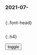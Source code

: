 ### 2021-07-　

```note
```

{:.font-head}

```tip
```

{:.h4}

<div id="dv1">
</div>
<button onclick="toggleb()">toggle</button>
<pre id="pr2" style="display: none">
<!-- 🍅<br>　<hr>🍑 -->

媒体跟设惠是扫把和房子的关系。

你要是扫把干净，房就脏；

反之扫把脏，房子就干净。

酥莲用自己的扫帚，帮每弟打扫，还以为能恶心着对方。

关起门来拿扫帚拍每弟的照片解恨，还以为能咒死对方。

穷的花钱，帮富人扫房。

结果只能使穷的更穷，富的更富。

自家扫帚举着当荧光棒，然后就让自己屋里就这么脏着，

脏着脏着，眼看就要活活脏死了。

就在关键时刻，先穷死了。

https://m.weibo.cn/status/KpDKkAirY
z非鱼丶丶-
　y视的新闻天天报美g，干脆叫美利坚新闻好了

d建|l导方法负面清单二十项之十二：种了别人的地，荒了自家的田
https://www.sohu.com/a/258396589_742144

你说你偷我都是为了我好，我有一具马麦皮不知当讲不当讲。

你说你抢他是为了分给我，但凡智力正常的都会有一种不祥的预感。

如果反一个，我说我抢他是为了你，你会不会宽宥我。

我说我抢你为了他…呵呵。

你什么都不缺，缺的是少了一个"心眼"种了别人的田，荒了自己的地
https://www.163.com/dy/article/GFS1M2D505521T3N.html

柏林赋
东井市皿安倍氏，深信豺声朝日报。
纽跃记者探南经，偏见多闻两重天。
柏林之围叫不醒，柏林秩序何井然！
柏林墙倒砖犹在，叹息之墙十二人。

圣斗士：十大感人瞬间，叹息之墙收获了最多眼泪
https://baijiahao.baidu.com/s?id=1601624690389501966&wfr=spider&for=pc

侵h战争时期，日本g内的报纸广播是如何报道的
https://xw.qq.com/cmsid/20200223A0OL6J00

日本
　走上军g主义道路后，日本当局在向外扩张侵略的同时，一直特别重视新闻传媒与舆lk制的作用与意义。

在1937年7月日本发动全面侵h战争以后，日本的新闻传媒与随军记者在侵h战争期间空前的“举g一致”—沦落为日本侵h战争暴行的吹鼓手。

日本军g主义当局
　始终高度重视与严格实施对新闻舆l的k制、编造与利用，为其侵略战争与殖m统治服务。

为了规定与约束日本新闻工作者的采访报道与言l行动，由zf当局一手操k的日本新闻工作者团体“新闻联盟”，仿照德国的“新闻记者法”，制定了日本的“记者规章”，要求日本记者须“明确gj使命”，才能有加入该团体的登记资格。

撕逼心得
为了抬杠而抬杠的无脑撕逼，不在讨论范围。
为了额外目的而随时调转立场，应该被所有的喷子所鄙视。
如果连好歹了解一下要骂的是个什么东西都懒得做功课，索性就放弃吧。
当证据跟你的观点相抵触时，选择性失明。
你赢不了了，放弃吧。
检视你掌握的论据，将并不能为你的观点充分背书，直接舍弃。
如果被用某些理由回怼自己哑口无言，与其自讨没趣不如就此打住。

柏林，也乱了
https://baijiahao.baidu.com/s?id=1706943317234282391&wfr=spider&for=pc

帝g的毁灭:外面炮火连天,安全屋内也乱遭一团,令人唏嘘
https://k.sina.cn/article_7032823002_m1a3305cda00100rwj8.html

我听到的时德g得大炮吗？

恐怕不是。

元首非常有信心可以控制局面，他很肯定。斯坦纳会使形势逆转，他多次讲，这次进攻将影响整个战争史。

元首身边的每个人都知道那是幻想，谁知道他自己是不是相信。

我一点也不相信。

<!-- 🍅<br>　<hr>🍑 -->
</pre>

<script src="https://cdn.jsdelivr.net/npm/jquery@3.5.1/dist/jquery.min.js"></script>

<link rel="stylesheet" href="https://cdn.jsdelivr.net/gh/fancyapps/fancybox@3.5.7/dist/jquery.fancybox.min.css" />
<script src="https://cdn.jsdelivr.net/gh/fancyapps/fancybox@3.5.7/dist/jquery.fancybox.min.js"></script>

<script type="text/javascript">

setTimeout(function(){
  dv1.innerHTML = parseURL(pr2.innerHTML);
},0);

var __urlRegex = /(\b(https?|ftp|file):\/\/[-A-Z0-9+&@#\/%?=~_|!:,.;]*[-A-Z0-9+&@#\/%=~_|])/ig;
var __imgRegex = /\.(?:jpe?g|gif|png)$/i;

function parseURL($string){

    var exp = __urlRegex;
    return $string.replace(exp,function(match){
            __imgRegex.lastIndex=0;
            if(__imgRegex.test(match)){
                return '<a data-fancybox="gallery" href="' + match.replace("/p=700", "")
                 + '"><img src="' + match.replace("/p=700", "")+'" width="64"></a>';
            }
            else{
                return '<br><a href="' + match + '" target="_blank">' + match + '</a><br><br>';
            }
        }
    );
}

function toggleb() {
  var x = document.getElementById("pr2");
  if (x.style.display === "none") {
    x.style.display = "";
  } else {
    x.style.display = "none";
  }
}

</script>
